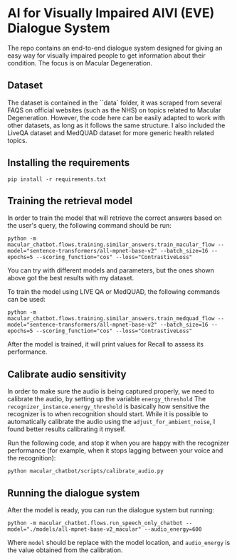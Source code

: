 # AI for Visually Impaired AIVI (EVE) Dialogue System

The repo contains an end-to-end dialogue system designed for giving an easy way for visually impaired people to get information about their condition. The focus is on Macular Degeneration.

## Dataset

The dataset is contained in the ``data` folder, it was scraped from several FAQS on official websites (such as the NHS) on topics related to Macular Degeneration. However, the code here can be easily adapted to work with other datasets, as long as it follows the same structure. I also included the LiveQA dataset and MedQUAD dataset for more generic health related topics.

## Installing the requirements

```
pip install -r requirements.txt
```

## Training the retrieval model

In order to train the model that will retrieve the correct answers based on the user's query, the following command should be run:

```
python -m macular_chatbot.flows.training.similar_answers.train_macular_flow --model="sentence-transformers/all-mpnet-base-v2" --batch_size=16 --epochs=5 --scoring_function="cos" --loss="ContrastiveLoss"

```

You can try with different models and parameters, but the ones shown above got the best results with my dataset.

To train the model using LIVE QA or MedQUAD, the following commands can be used:

```
python -m macular_chatbot.flows.training.similar_answers.train_medquad_flow --model="sentence-transformers/all-mpnet-base-v2" --batch_size=16 --epochs=5 --scoring_function="cos" --loss="ContrastiveLoss"

```

After the model is trained, it will print values for Recall to assess its performance.

## Calibrate audio sensitivity

In order to make sure the audio is being captured properly, we need to calibrate the audio, by setting up the variable `energy_threshold`
The `recognizer_instance.energy_threshold` is basically how sensitive the recognizer is to when recognition should start. While it is possible to automatically calibrate the audio using the `adjust_for_ambient_noise`, I found better results calibrating it myself.

Run the following code, and stop it when you are happy with the recognizer performance (for example, when it stops lagging between your voice and the recognition):

```
python macular_chatbot/scripts/calibrate_audio.py
```

## Running the dialogue system

After the model is ready, you can run the dialogue system but running:

```
python -m macular_chatbot.flows.run_speech_only_chatbot --model="./models/all-mpnet-base-v2_macular" --audio_energy=600
```

Where `model` should be replace with the model location, and `audio_energy` is the value obtained from the calibration.
